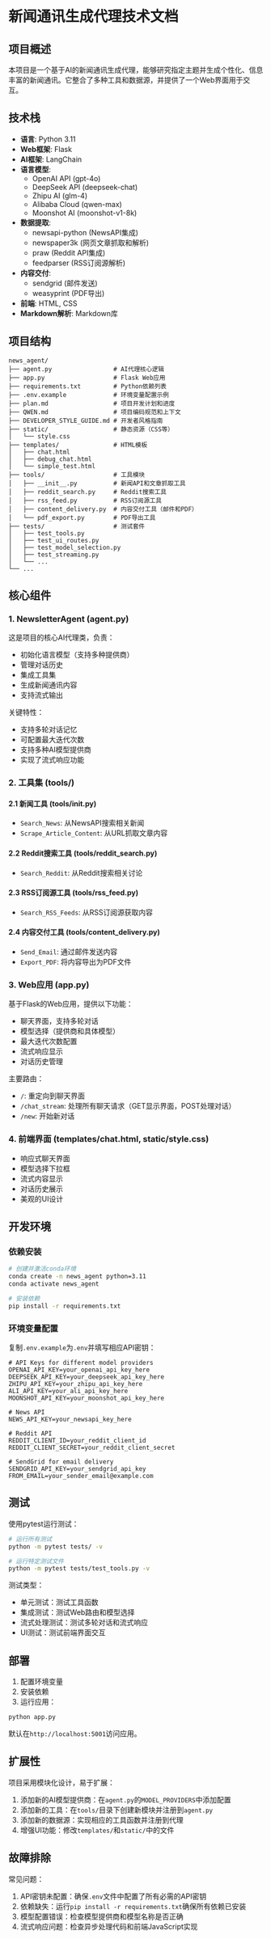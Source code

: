 # 新闻通讯生成代理技术文档

## 项目概述

本项目是一个基于AI的新闻通讯生成代理，能够研究指定主题并生成个性化、信息丰富的新闻通讯。它整合了多种工具和数据源，并提供了一个Web界面用于交互。

## 技术栈

- **语言**: Python 3.11
- **Web框架**: Flask
- **AI框架**: LangChain
- **语言模型**: 
  - OpenAI API (gpt-4o)
  - DeepSeek API (deepseek-chat)
  - Zhipu AI (glm-4)
  - Alibaba Cloud (qwen-max)
  - Moonshot AI (moonshot-v1-8k)
- **数据提取**:
  - newsapi-python (NewsAPI集成)
  - newspaper3k (网页文章抓取和解析)
  - praw (Reddit API集成)
  - feedparser (RSS订阅源解析)
- **内容交付**:
  - sendgrid (邮件发送)
  - weasyprint (PDF导出)
- **前端**: HTML, CSS
- **Markdown解析**: Markdown库

## 项目结构

```
news_agent/
├── agent.py                 # AI代理核心逻辑
├── app.py                   # Flask Web应用
├── requirements.txt         # Python依赖列表
├── .env.example             # 环境变量配置示例
├── plan.md                  # 项目开发计划和进度
├── QWEN.md                  # 项目编码规范和上下文
├── DEVELOPER_STYLE_GUIDE.md # 开发者风格指南
├── static/                  # 静态资源（CSS等）
│   └── style.css
├── templates/               # HTML模板
│   ├── chat.html
│   ├── debug_chat.html
│   └── simple_test.html
├── tools/                   # 工具模块
│   ├── __init__.py          # 新闻API和文章抓取工具
│   ├── reddit_search.py     # Reddit搜索工具
│   ├── rss_feed.py          # RSS订阅源工具
│   ├── content_delivery.py  # 内容交付工具（邮件和PDF）
│   └── pdf_export.py        # PDF导出工具
├── tests/                   # 测试套件
│   ├── test_tools.py
│   ├── test_ui_routes.py
│   ├── test_model_selection.py
│   ├── test_streaming.py
│   └── ...
└── ...
```

## 核心组件

### 1. NewsletterAgent (agent.py)

这是项目的核心AI代理类，负责：
- 初始化语言模型（支持多种提供商）
- 管理对话历史
- 集成工具集
- 生成新闻通讯内容
- 支持流式输出

关键特性：
- 支持多轮对话记忆
- 可配置最大迭代次数
- 支持多种AI模型提供商
- 实现了流式响应功能

### 2. 工具集 (tools/)

#### 2.1 新闻工具 (tools/__init__.py)
- `Search_News`: 从NewsAPI搜索相关新闻
- `Scrape_Article_Content`: 从URL抓取文章内容

#### 2.2 Reddit搜索工具 (tools/reddit_search.py)
- `Search_Reddit`: 从Reddit搜索相关讨论

#### 2.3 RSS订阅源工具 (tools/rss_feed.py)
- `Search_RSS_Feeds`: 从RSS订阅源获取内容

#### 2.4 内容交付工具 (tools/content_delivery.py)
- `Send_Email`: 通过邮件发送内容
- `Export_PDF`: 将内容导出为PDF文件

### 3. Web应用 (app.py)

基于Flask的Web应用，提供以下功能：
- 聊天界面，支持多轮对话
- 模型选择（提供商和具体模型）
- 最大迭代次数配置
- 流式响应显示
- 对话历史管理

主要路由：
- `/`: 重定向到聊天界面
- `/chat_stream`: 处理所有聊天请求（GET显示界面，POST处理对话）
- `/new`: 开始新对话

### 4. 前端界面 (templates/chat.html, static/style.css)

- 响应式聊天界面
- 模型选择下拉框
- 流式内容显示
- 对话历史展示
- 美观的UI设计

## 开发环境

### 依赖安装

```bash
# 创建并激活conda环境
conda create -n news_agent python=3.11
conda activate news_agent

# 安装依赖
pip install -r requirements.txt
```

### 环境变量配置

复制`.env.example`为`.env`并填写相应API密钥：

```env
# API Keys for different model providers
OPENAI_API_KEY=your_openai_api_key_here
DEEPSEEK_API_KEY=your_deepseek_api_key_here
ZHIPU_API_KEY=your_zhipu_api_key_here
ALI_API_KEY=your_ali_api_key_here
MOONSHOT_API_KEY=your_moonshot_api_key_here

# News API
NEWS_API_KEY=your_newsapi_key_here

# Reddit API
REDDIT_CLIENT_ID=your_reddit_client_id
REDDIT_CLIENT_SECRET=your_reddit_client_secret

# SendGrid for email delivery
SENDGRID_API_KEY=your_sendgrid_api_key
FROM_EMAIL=your_sender_email@example.com
```

## 测试

使用pytest运行测试：

```bash
# 运行所有测试
python -m pytest tests/ -v

# 运行特定测试文件
python -m pytest tests/test_tools.py -v
```

测试类型：
- 单元测试：测试工具函数
- 集成测试：测试Web路由和模型选择
- 流式处理测试：测试多轮对话和流式响应
- UI测试：测试前端界面交互

## 部署

1. 配置环境变量
2. 安装依赖
3. 运行应用：

```bash
python app.py
```

默认在`http://localhost:5001`访问应用。

## 扩展性

项目采用模块化设计，易于扩展：

1. 添加新的AI模型提供商：在`agent.py`的`MODEL_PROVIDERS`中添加配置
2. 添加新的工具：在`tools/`目录下创建新模块并注册到`agent.py`
3. 添加新的数据源：实现相应的工具函数并注册到代理
4. 增强UI功能：修改`templates/`和`static/`中的文件

## 故障排除

常见问题：
1. API密钥未配置：确保`.env`文件中配置了所有必需的API密钥
2. 依赖缺失：运行`pip install -r requirements.txt`确保所有依赖已安装
3. 模型配置错误：检查模型提供商和模型名称是否正确
4. 流式响应问题：检查异步处理代码和前端JavaScript实现